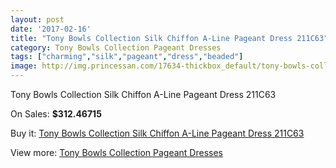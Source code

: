 ```yaml
---
layout: post
date: '2017-02-16'
title: "Tony Bowls Collection Silk Chiffon A-Line Pageant Dress 211C63"
category: Tony Bowls Collection Pageant Dresses
tags: ["charming","silk","pageant","dress","beaded"]
image: http://img.princessan.com/17634-thickbox_default/tony-bowls-collection-silk-chiffon-a-line-pageant-dress-211c63.jpg
---
```

Tony Bowls Collection Silk Chiffon A-Line Pageant Dress 211C63

On Sales: **$312.46715**
<a href="https://www.princessan.com/en/tony-bowls-collection-pageant-dresses/8280-tony-bowls-collection-silk-chiffon-a-line-pageant-dress-211c63.html"><amp-img layout="responsive" width="600" height="600" src="//img.princessan.com/17634-thickbox_default/tony-bowls-collection-silk-chiffon-a-line-pageant-dress-211c63.jpg" alt="Tony Bowls Collection Silk Chiffon A-Line Pageant Dress 211C63 0" /></a>
<a href="https://www.princessan.com/en/tony-bowls-collection-pageant-dresses/8280-tony-bowls-collection-silk-chiffon-a-line-pageant-dress-211c63.html"><amp-img layout="responsive" width="600" height="600" src="//img.princessan.com/17637-thickbox_default/tony-bowls-collection-silk-chiffon-a-line-pageant-dress-211c63.jpg" alt="Tony Bowls Collection Silk Chiffon A-Line Pageant Dress 211C63 1" /></a>
<a href="https://www.princessan.com/en/tony-bowls-collection-pageant-dresses/8280-tony-bowls-collection-silk-chiffon-a-line-pageant-dress-211c63.html"><amp-img layout="responsive" width="600" height="600" src="//img.princessan.com/17636-thickbox_default/tony-bowls-collection-silk-chiffon-a-line-pageant-dress-211c63.jpg" alt="Tony Bowls Collection Silk Chiffon A-Line Pageant Dress 211C63 2" /></a>
<a href="https://www.princessan.com/en/tony-bowls-collection-pageant-dresses/8280-tony-bowls-collection-silk-chiffon-a-line-pageant-dress-211c63.html"><amp-img layout="responsive" width="600" height="600" src="//img.princessan.com/17635-thickbox_default/tony-bowls-collection-silk-chiffon-a-line-pageant-dress-211c63.jpg" alt="Tony Bowls Collection Silk Chiffon A-Line Pageant Dress 211C63 3" /></a>

Buy it: [Tony Bowls Collection Silk Chiffon A-Line Pageant Dress 211C63](https://www.princessan.com/en/tony-bowls-collection-pageant-dresses/8280-tony-bowls-collection-silk-chiffon-a-line-pageant-dress-211c63.html "Tony Bowls Collection Silk Chiffon A-Line Pageant Dress 211C63")

View more: [Tony Bowls Collection Pageant Dresses](https://www.princessan.com/en/66-tony-bowls-collection-pageant-dresses "Tony Bowls Collection Pageant Dresses")